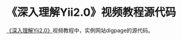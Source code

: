 《深入理解Yii2.0》视频教程源代码
===================================

[《深入理解Yii2.0》](http://www.digpage.com/)视频教程中，实例网站digpage的源代码。
